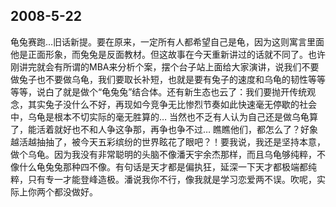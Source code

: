 ## 2008-5-22
龟兔赛跑…旧话新提。要在原来，一定所有人都希望自己是龟，因为这则寓言里面他是正面形象，而兔兔是反面教材。但这故事在今天重新讲过的话就不同了。也许刚讲完就会有所谓的MBA来分析个案，摆个台子站上面给大家演讲，说我们不要做兔子也不要做乌龟，我们要取长补短，也就是要有兔子的速度和乌龟的韧性等等等等，说白了就是做个“龟兔兔”结合体。还有新生态也云了：我们要抛开传统观念，其实兔子没什么不好，再现如今竞争无比惨烈节奏如此快速毫无停歇的社会中，乌龟是根本不切实际的毫无胜算的…
当然也不乏有人认为自己还是做乌龟算了，能活着就好也不和人争这争那，再争也争不过…
瞧瞧他们，都怎么了？好象越活越抽抽了，被今天五彩缤纷的世界眩花了眼吧？！要我说，我还是坚持本意，做个乌龟。因为我没有非常聪明的头脑不像潘天宇余杰那样，而且乌龟够纯粹，不像什么龟兔兔那种四不像。有句话是天才都是偏执狂，延深一下天才都极端都纯粹，只有专一才能登峰造极。潘说我你不行，像我就是学习恋爱两不误。吹呢，实际上你两个都没做好。